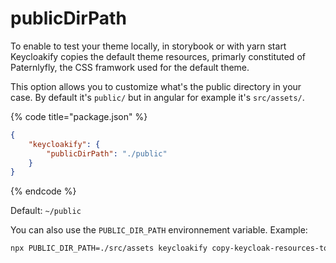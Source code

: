 # publicDirPath

To enable to test your theme locally, in storybook or with yarn start Keycloakify copies the default theme resources, primarly constituted of Paternlyfly, the CSS framwork used for the default theme. &#x20;

This option allows you to customize what's the public directory in your case. By default it's `public/` but in angular for example it's `src/assets/`.

{% code title="package.json" %}
```json
{
    "keycloakify": {
        "publicDirPath": "./public"
    }
}
```
{% endcode %}

Default: `~/public`

You can also use the `PUBLIC_DIR_PATH` environnement variable. Example:

```bash
npx PUBLIC_DIR_PATH=./src/assets keycloakify copy-keycloak-resources-to-public
```
